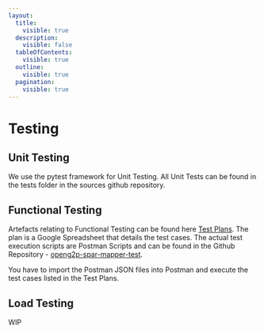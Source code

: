 ```yaml
---
layout:
  title:
    visible: true
  description:
    visible: false
  tableOfContents:
    visible: true
  outline:
    visible: true
  pagination:
    visible: true
---
```


# Testing

## Unit Testing

We use the pytest framework for Unit Testing. All Unit Tests can be found in the tests folder in the sources github repository.

## Functional Testing

Artefacts relating to Functional Testing can be found here [Test Plans](https://drive.google.com/drive/folders/1SzlkpSnl2E1y9hLOpH\_CeZkVvE9F8qt1). The plan is a Google Spreadsheet that details the test cases. The actual test execution scripts are Postman Scripts and can be found in the Github Repository - [openg2p-spar-mapper-test](https://github.com/OpenG2P/openg2p-spar-mapper-test.git).

You have to import the Postman JSON files into Postman and execute the test cases listed in the Test Plans.

## Load Testing

WIP

